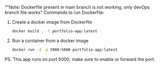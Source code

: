 ""Note: Dockerfile present in main branch is not working, only devOps branch file works"
Commands to run Dockerfile:

1. Create a docker image from Dockerfile
    ```bash
    docker build . -t portfolio-app:latest

3. Run a container from a docker image
    ```bash
    docker run -d -p 5000:5000 portfolio-app:latest

PS. This app runs on port 5000; make sure to enable or forward the port. 
